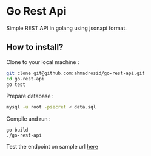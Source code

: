 # Go Rest Api

Simple REST API in golang using jsonapi format.

## How to install?

Clone to your local machine :
```bash
git clone git@github.com:ahmadrosid/go-rest-api.git
cd go-rest-api
go test
```

Prepare database :
```bash
mysql -u root -psecret < data.sql
```

Compile and run :
```
go build
./go-rest-api
```

Test the endpoint on sample url [here](https://github.com/ahmadrosid/go-rest-api/blob/master/curls.md)